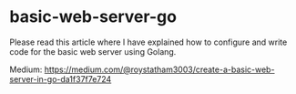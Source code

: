 # basic-web-server-go

Please read this article where I have explained how to configure and write code for the basic web server using Golang.

Medium:
https://medium.com/@roystatham3003/create-a-basic-web-server-in-go-da1f37f7e724
